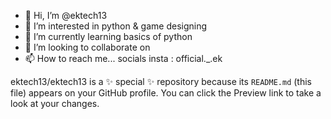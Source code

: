 - 👋 Hi, I’m @ektech13
- 👀 I’m interested in python & game designing 
- 🌱 I’m currently learning basics of python
- 💞️ I’m looking to collaborate on 
- 📫 How to reach me... socials
insta : official._.ek

ektech13/ektech13 is a ✨ special ✨ repository because its `README.md` (this file) appears on your GitHub profile.
You can click the Preview link to take a look at your changes.
